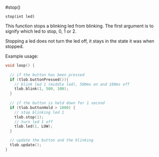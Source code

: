 #stop()

`stop(int led)`

This function stops a blinking led from blinking. The first argument is to signify which led to stop, 0, 1 or 2.

Stopping a led does not turn the led off, it stays in the state it was when stopped.

Example usage:

```cpp
void loop() {
  
  // if the button has been pressed
  if (tlob.buttonPressed()){
    // blink led 1 (middle led), 500ms on and 100ms off
    tlob.blink(1, 500, 100);
  }
  
  // if the button is held down for 1 second
  if (tlob.buttonHold > 1000) {
    // stop blinking led 1
    tlob.stop(1);
    // turn led 1 off
    tlob.led(1, LOW);
  }

  // update the button and the blinking
  tlob.update();
}